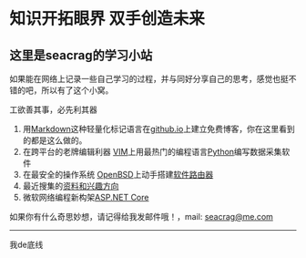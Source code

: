 # 知识开拓眼界 双手创造未来
## 这里是seacrag的学习小站

如果能在网络上记录一些自己学习的过程，并与同好分享自己的思考，感觉也挺不错的吧，所以有了这个小窝。

工欲善其事，必先利其器

1. 用[Markdown](/docs/Markdowndoc.md)这种轻量化标记语言在[github.io](/docs/githubdoc.md)上建立免费博客，你在这里看到的都是这么做的。
2. 在跨平台的老牌编辑利器 [VIM](/docs/VIMdoc.md)上用最热门的编程语言[Python](/docs/pythondoc.md)编写数据采集软件
3. 在最安全的操作系统 [OpenBSD](/docs/openbsddoc.md)上动手搭建[软件路由器](/docs/openwrt.md)
4. 最近搜集的[资料和兴趣方向](/docs/think.md)
5. 微软网络编程新构架[ASP.NET Core](https://docs.microsoft.com/zh-cn/aspnet/index?view=aspnetcore-2.1)

如果你有什么奇思妙想，请记得给我发邮件哦！，mail: seacrag@me.com


----
我de底线

